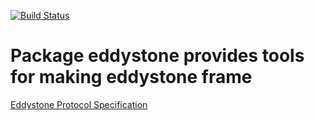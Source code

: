 [![Build Status](https://travis-ci.org/suapapa/go_eddystone.png?branch=master)](https://travis-ci.org/suapapa/go_eddystone)

# Package eddystone provides tools for making eddystone frame

[Eddystone Protocol Specification](https://github.com/google/eddystone/blob/master/protocol-specification.md)
